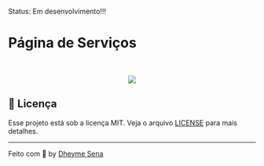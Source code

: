 Status: Em desenvolvimento!!!

# Página de Serviços

<br />
<p align="center"><img src="https://user-images.githubusercontent.com/14830626/117386760-d0333180-aebd-11eb-9e49-cc5c6df5226c.gif"></p>

## :memo: Licença

Esse projeto está sob a licença MIT. Veja o arquivo [LICENSE](/LICENSE) para mais detalhes.

---

Feito com :purple_heart: by [Dheyme Sena](https://www.linkedin.com/in/dheyme-sena/)
